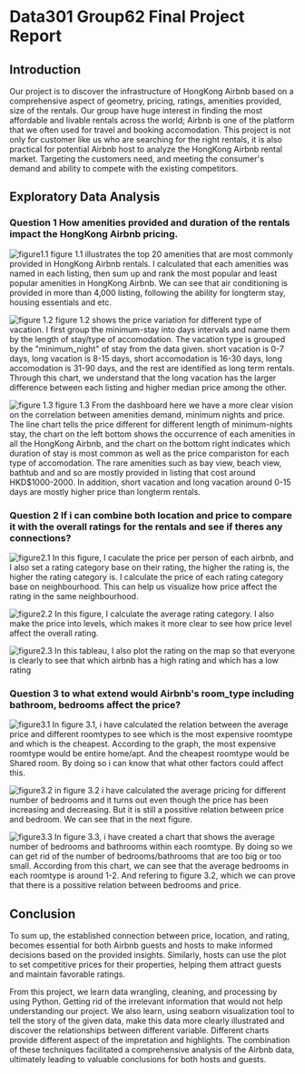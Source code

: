 # Data301 Group62 Final Project Report 

## Introduction 
 Our project is to discover the infrastructure of HongKong Airbnb based on a comprehensive aspect of  geometry, pricing, ratings, amenities provided, size of the rentals. Our group have huge interest in finding the most affordable and livable rentals across the world; Airbnb is one of the platform that we often used for travel and booking accomodation. This project is not only for customer like us who are searching for the right rentals, it is also practical for potential Airbnb host to analyze the HongKong Airbnb rental market. Targeting the customers need, and meeting the consumer's demand and ability to compete with the existing competitors.  

## Exploratory Data Analysis


### Question 1  How amenities provided and duration of the rentals impact the HongKong Airbnb pricing. 
![figure1.1](./images/most_popular_amenities.png)
figure 1.1 illustrates the top 20 amenities that are most commonly provided in HongKong Airbnb rentals. I calculated that each amenities was named in each listing, then sum up and rank the most popular and least popular amenities in HongKong Airbnb. We can see that air conditioning is provided in more than 4,000 listing, following the ability for longterm stay, housing essentials and etc. 

![figure 1.2](./images/Price_by_vacation_type.png)
figure 1.2 shows the price variation for different type of vacation. I first group the minimum-stay into days intervals and name them by the length of stay/type of accomodation. The vacation type is grouped by the "minimum_night" of stay from the data given. short vacation is 0-7 days, long vacation is 8-15 days, short accomodation is 16-30 days, long accomodation is 31-90 days, and the rest are identified as long term rentals. Through this chart, we understand that the long vacation has the larger difference between each listing and higher median price among the other. 

![figure 1.3](./images/tableau_dashboard.png) 
figure 1.3 From the dashboard here we have a more clear vision on the correlation between amenities demand, minimum nights and price. The line chart tells the price different for different length of minimum-nights stay, the chart on the left bottom shows the occurrence of each amenities in all the HongKong Airbnb, and the chart on the bottom right indicates which duration of stay is most common as well as the price compariston for each type of accomodation. The rare amenities such as bay view, beach view, bathtub and and so are mostly provided in listing that cost around HKD$1000-2000. In addition, short vacation and long vacation around 0-15 days are mostly higher price than longterm rentals. 







 

### Question 2 If i can combine both location and price to compare it with the overall ratings for the rentals and see if theres any connections?

![figure2.1](./images/price-per-person-byneig.png)
In this figure, I caculate the price per person of each airbnb, and I also set a rating category base on their rating, the higher the rating is, the higher the rating category is. I calculate the price of each rating category base on neighbourhood. This can help us visualize how price affect the rating in the same neighbourhood.

![figure2.2](./images/result_ximin.png)
In this figure, I calculate the average rating category. I also make the price into levels, which makes it more clear to see how price level affect the overall rating.

![figure2.3](./images/tableau_ximin.png)
In this tableau, I also plot the rating on the map so that everyone is clearly to see that which airbnb has a high rating and which has a low rating


### Question 3 to what extend would Airbnb's room_type including bathroom, bedrooms affect the price?

![figure3.1](./images/Relation_between_average_Price_and_room_Type.png)
In figure 3.1, i have calculated the relation between the average price and different roomtypes to see which is the most expensive roomtype and which is the cheapest. According to the graph, the most expensive roomtype would be entire home/apt. And the cheapest roomtype would be Shared room. By doing so i can know that what other factors could affect this. 

![figure3.2](./images/relation_between_price_and_bedroom.png)
in figure 3.2 i have calculated the average pricing for different number of bedrooms and it turns out even though the price has been increasing and decreasing. But it is still a possitive relation between price and bedroom. We can see that in the next figure.

![figure3.3](./images/average_bedrooms_and_bathroom.png)
In figure 3.3, i have created a chart that shows the average number of bedrooms and bathrooms within each roomtype. By doing so we can get rid of the number of bedrooms/bathrooms that are too big or too small. According from this chart, we can see that the average bedrooms in each roomtype is around 1-2. And refering to figure 3.2, which we can prove that there is a possitive relation between bedrooms and price.




## Conclusion 
To sum up, the established connection between price, location, and rating, becomes essential for both Airbnb guests and hosts to make informed decisions based on the provided insights. Similarly, hosts can use the plot to set competitive prices for their properties, helping them attract guests and maintain favorable ratings.

From this project, we learn data wrangling, cleaning, and processing by using Python. Getting rid of the irrelevant information that would not help understanding our project. We also learn, using seaborn visualization tool to tell the story of the given data, make this data more clearly illustrated and discover the relationships between different variable. Different charts provide different aspect of the impretation and highlights. The combination of these techniques facilitated a comprehensive analysis of the Airbnb data, ultimately leading to valuable conclusions for both hosts and guests.